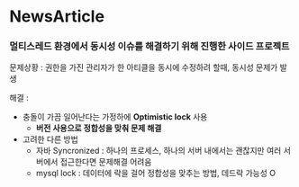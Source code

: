 # NewsArticle
### 멀티스레드 환경에서 동시성 이슈를 해결하기 위해 진행한 사이드 프로젝트
문제상황 : 권한을 가진 관리자가 한 아티클을 동시에 수정하려 할때, 동시성 문제가 발생

해결 : 
- 충돌이 가끔 일어난다는 가정하에 **Optimistic lock** 사용
  -  **버전 사용으로 정합성을 맞춰 문제 해결**
- 고려한 다른 방법
  - 자바 Syncronized : 하나의 프로세스, 하나의 서버 내에서는 괜찮지만 여러 서버에서 접근한다면 문제해결 어려움
  - mysql lock : 데이터에 락을 걸어 정합성을 맞추는 방법, 데드락 가능성 O
  
